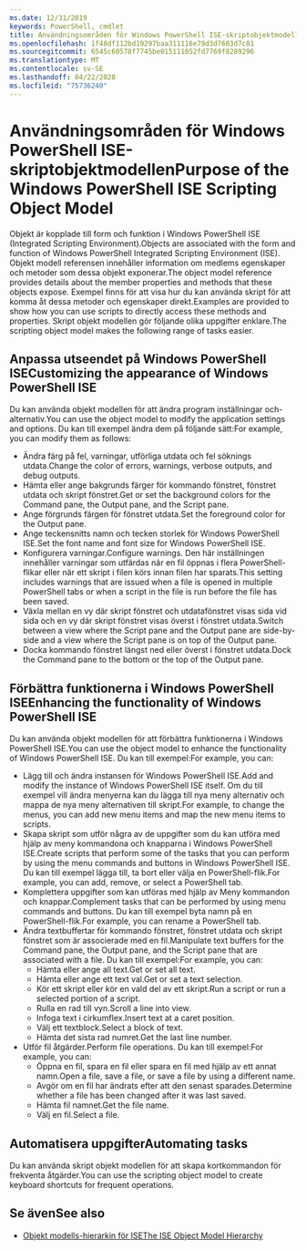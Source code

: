 ```yaml
---
ms.date: 12/31/2019
keywords: PowerShell, cmdlet
title: Användningsområden för Windows PowerShell ISE-skriptobjektmodellen
ms.openlocfilehash: 1f48df112bd19297baa311116e79d3d7603d7c81
ms.sourcegitcommit: 6545c60578f7745be015111052fd7769f8289296
ms.translationtype: MT
ms.contentlocale: sv-SE
ms.lasthandoff: 04/22/2020
ms.locfileid: "75736240"
---
```

# <a name="purpose-of-the-windows-powershell-ise-scripting-object-model"></a><span data-ttu-id="fad08-103">Användningsområden för Windows PowerShell ISE-skriptobjektmodellen</span><span class="sxs-lookup"><span data-stu-id="fad08-103">Purpose of the Windows PowerShell ISE Scripting Object Model</span></span>

<span data-ttu-id="fad08-104">Objekt är kopplade till form och funktion i Windows PowerShell ISE (Integrated Scripting Environment).</span><span class="sxs-lookup"><span data-stu-id="fad08-104">Objects are associated with the form and function of Windows PowerShell Integrated Scripting Environment (ISE).</span></span> <span data-ttu-id="fad08-105">Objekt modell referensen innehåller information om medlems egenskaper och metoder som dessa objekt exponerar.</span><span class="sxs-lookup"><span data-stu-id="fad08-105">The object model reference provides details about the member properties and methods that these objects expose.</span></span> <span data-ttu-id="fad08-106">Exempel finns för att visa hur du kan använda skript för att komma åt dessa metoder och egenskaper direkt.</span><span class="sxs-lookup"><span data-stu-id="fad08-106">Examples are provided to show how you can use scripts to directly access these methods and properties.</span></span> <span data-ttu-id="fad08-107">Skript objekt modellen gör följande olika uppgifter enklare.</span><span class="sxs-lookup"><span data-stu-id="fad08-107">The scripting object model makes the following range of tasks easier.</span></span>

## <a name="customizing-the-appearance-of-windows-powershell-ise"></a><span data-ttu-id="fad08-108">Anpassa utseendet på Windows PowerShell ISE</span><span class="sxs-lookup"><span data-stu-id="fad08-108">Customizing the appearance of Windows PowerShell ISE</span></span>

<span data-ttu-id="fad08-109">Du kan använda objekt modellen för att ändra program inställningar och-alternativ.</span><span class="sxs-lookup"><span data-stu-id="fad08-109">You can use the object model to modify the application settings and options.</span></span> <span data-ttu-id="fad08-110">Du kan till exempel ändra dem på följande sätt:</span><span class="sxs-lookup"><span data-stu-id="fad08-110">For example, you can modify them as follows:</span></span>

- <span data-ttu-id="fad08-111">Ändra färg på fel, varningar, utförliga utdata och fel söknings utdata.</span><span class="sxs-lookup"><span data-stu-id="fad08-111">Change the color of errors, warnings, verbose outputs, and debug outputs.</span></span>
- <span data-ttu-id="fad08-112">Hämta eller ange bakgrunds färger för kommando fönstret, fönstret utdata och skript fönstret.</span><span class="sxs-lookup"><span data-stu-id="fad08-112">Get or set the background colors for the Command pane, the Output pane, and the Script pane.</span></span>
- <span data-ttu-id="fad08-113">Ange förgrunds färgen för fönstret utdata.</span><span class="sxs-lookup"><span data-stu-id="fad08-113">Set the foreground color for the Output pane.</span></span>
- <span data-ttu-id="fad08-114">Ange teckensnitts namn och tecken storlek för Windows PowerShell ISE.</span><span class="sxs-lookup"><span data-stu-id="fad08-114">Set the font name and font size for Windows PowerShell ISE.</span></span>
- <span data-ttu-id="fad08-115">Konfigurera varningar.</span><span class="sxs-lookup"><span data-stu-id="fad08-115">Configure warnings.</span></span> <span data-ttu-id="fad08-116">Den här inställningen innehåller varningar som utfärdas när en fil öppnas i flera PowerShell-flikar eller när ett skript i filen körs innan filen har sparats.</span><span class="sxs-lookup"><span data-stu-id="fad08-116">This setting includes warnings that are issued when a file is opened in multiple PowerShell tabs or when a script in the file is run before the file has been saved.</span></span>
- <span data-ttu-id="fad08-117">Växla mellan en vy där skript fönstret och utdatafönstret visas sida vid sida och en vy där skript fönstret visas överst i fönstret utdata.</span><span class="sxs-lookup"><span data-stu-id="fad08-117">Switch between a view where the Script pane and the Output pane are side-by-side and a view where the Script pane is on top of the Output pane.</span></span>
- <span data-ttu-id="fad08-118">Docka kommando fönstret längst ned eller överst i fönstret utdata.</span><span class="sxs-lookup"><span data-stu-id="fad08-118">Dock the Command pane to the bottom or the top of the Output pane.</span></span>

## <a name="enhancing-the-functionality-of-windows-powershell-ise"></a><span data-ttu-id="fad08-119">Förbättra funktionerna i Windows PowerShell ISE</span><span class="sxs-lookup"><span data-stu-id="fad08-119">Enhancing the functionality of Windows PowerShell ISE</span></span>

<span data-ttu-id="fad08-120">Du kan använda objekt modellen för att förbättra funktionerna i Windows PowerShell ISE.</span><span class="sxs-lookup"><span data-stu-id="fad08-120">You can use the object model to enhance the functionality of Windows PowerShell ISE.</span></span> <span data-ttu-id="fad08-121">Du kan till exempel:</span><span class="sxs-lookup"><span data-stu-id="fad08-121">For example, you can:</span></span>

- <span data-ttu-id="fad08-122">Lägg till och ändra instansen för Windows PowerShell ISE.</span><span class="sxs-lookup"><span data-stu-id="fad08-122">Add and modify the instance of Windows PowerShell ISE itself.</span></span> <span data-ttu-id="fad08-123">Om du till exempel vill ändra menyerna kan du lägga till nya meny alternativ och mappa de nya meny alternativen till skript.</span><span class="sxs-lookup"><span data-stu-id="fad08-123">For example, to change the menus, you can add new menu items and map the new menu items to scripts.</span></span>
- <span data-ttu-id="fad08-124">Skapa skript som utför några av de uppgifter som du kan utföra med hjälp av meny kommandona och knapparna i Windows PowerShell ISE.</span><span class="sxs-lookup"><span data-stu-id="fad08-124">Create scripts that perform some of the tasks that you can perform by using the menu commands and buttons in Windows PowerShell ISE.</span></span> <span data-ttu-id="fad08-125">Du kan till exempel lägga till, ta bort eller välja en PowerShell-flik.</span><span class="sxs-lookup"><span data-stu-id="fad08-125">For example, you can add, remove, or select a PowerShell tab.</span></span>
- <span data-ttu-id="fad08-126">Komplettera uppgifter som kan utföras med hjälp av Meny kommandon och knappar.</span><span class="sxs-lookup"><span data-stu-id="fad08-126">Complement tasks that can be performed by using menu commands and buttons.</span></span> <span data-ttu-id="fad08-127">Du kan till exempel byta namn på en PowerShell-flik.</span><span class="sxs-lookup"><span data-stu-id="fad08-127">For example, you can rename a PowerShell tab.</span></span>
- <span data-ttu-id="fad08-128">Ändra textbuffertar för kommando fönstret, fönstret utdata och skript fönstret som är associerade med en fil.</span><span class="sxs-lookup"><span data-stu-id="fad08-128">Manipulate text buffers for the Command pane, the Output pane, and the Script pane that are associated with a file.</span></span> <span data-ttu-id="fad08-129">Du kan till exempel:</span><span class="sxs-lookup"><span data-stu-id="fad08-129">For example, you can:</span></span>
  - <span data-ttu-id="fad08-130">Hämta eller ange all text.</span><span class="sxs-lookup"><span data-stu-id="fad08-130">Get or set all text.</span></span>
  - <span data-ttu-id="fad08-131">Hämta eller ange ett text val.</span><span class="sxs-lookup"><span data-stu-id="fad08-131">Get or set a text selection.</span></span>
  - <span data-ttu-id="fad08-132">Kör ett skript eller kör en vald del av ett skript.</span><span class="sxs-lookup"><span data-stu-id="fad08-132">Run a script or run a selected portion of a script.</span></span>
  - <span data-ttu-id="fad08-133">Rulla en rad till vyn.</span><span class="sxs-lookup"><span data-stu-id="fad08-133">Scroll a line into view.</span></span>
  - <span data-ttu-id="fad08-134">Infoga text i cirkumflex.</span><span class="sxs-lookup"><span data-stu-id="fad08-134">Insert text at a caret position.</span></span>
  - <span data-ttu-id="fad08-135">Välj ett textblock.</span><span class="sxs-lookup"><span data-stu-id="fad08-135">Select a block of text.</span></span>
  - <span data-ttu-id="fad08-136">Hämta det sista rad numret.</span><span class="sxs-lookup"><span data-stu-id="fad08-136">Get the last line number.</span></span>
- <span data-ttu-id="fad08-137">Utför fil åtgärder.</span><span class="sxs-lookup"><span data-stu-id="fad08-137">Perform file operations.</span></span> <span data-ttu-id="fad08-138">Du kan till exempel:</span><span class="sxs-lookup"><span data-stu-id="fad08-138">For example, you can:</span></span>
  - <span data-ttu-id="fad08-139">Öppna en fil, spara en fil eller spara en fil med hjälp av ett annat namn.</span><span class="sxs-lookup"><span data-stu-id="fad08-139">Open a file, save a file, or save a file by using a different name.</span></span>
  - <span data-ttu-id="fad08-140">Avgör om en fil har ändrats efter att den senast sparades.</span><span class="sxs-lookup"><span data-stu-id="fad08-140">Determine whether a file has been changed after it was last saved.</span></span>
  - <span data-ttu-id="fad08-141">Hämta fil namnet.</span><span class="sxs-lookup"><span data-stu-id="fad08-141">Get the file name.</span></span>
  - <span data-ttu-id="fad08-142">Välj en fil.</span><span class="sxs-lookup"><span data-stu-id="fad08-142">Select a file.</span></span>

## <a name="automating-tasks"></a><span data-ttu-id="fad08-143">Automatisera uppgifter</span><span class="sxs-lookup"><span data-stu-id="fad08-143">Automating tasks</span></span>

<span data-ttu-id="fad08-144">Du kan använda skript objekt modellen för att skapa kortkommandon för frekventa åtgärder.</span><span class="sxs-lookup"><span data-stu-id="fad08-144">You can use the scripting object model to create keyboard shortcuts for frequent operations.</span></span>

## <a name="see-also"></a><span data-ttu-id="fad08-145">Se även</span><span class="sxs-lookup"><span data-stu-id="fad08-145">See also</span></span>

- [<span data-ttu-id="fad08-146">Objekt modells-hierarkin för ISE</span><span class="sxs-lookup"><span data-stu-id="fad08-146">The ISE Object Model Hierarchy</span></span>](The-ISE-Object-Model-Hierarchy.md)
